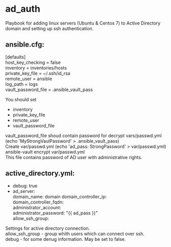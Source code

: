 # ad_auth

Playbook for adding linux servers (Ubuntu & Centos 7) to Active Directory domain and setting up ssh authentication.  

ansible.cfg:
---

[defaults]  
host_key_checking   = false  
inventory           = inventories/hosts  
private_key_file    = ~/.ssh/id_rsa  
remote_user         = ansible  
log_path            = logs  
vault_password_file = .ansible_vault_pass  


You should set 
- inventory
- private_key_file
- remote_user
- vault_password_file

vault_password_file shoud contain password for decrypt vars/passwd.yml (echo 'MyStrongVaulPassword' > .ansible_vault_pass)  
Create var/passwd.yml (echo 'ad_pass: StrongPassword' > var/passwd.yml)  
ansible-vault encrypt var/passwd.yml  
This file contains password of AD user with administrative rights.  

active_directory.yml:
---

- debug:                         true
- ad_server:  
    domain_name:                domain
    domain_controller_ip:        <ip>  
    domain_controller_fqdn:      <fqdn>  
    administrator_account:       <user>  
    administrator_password:      "{{ ad_pass }}"  
    allow_ssh_group:             <group>  
    
  
 Settings for active directory connection.  
 allow_ssh_group - group whith users which can connect over ssh.  
 debug  - for some denug information. May be set to false.
 

